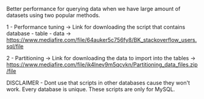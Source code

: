 Better performance for querying data when we have large amount of datasets using two popular methods.

1 - Performance tuning -> Link for downloading the script that contains database - table - data -> https://www.mediafire.com/file/64auker5c756fy8/BK_stackoverflow_users.sql/file

2 - Partitioning -> Link for downloading the data to import into the tables -> https://www.mediafire.com/file/ik4lnev9m5qcvkn/Partitioning_data_files.zip/file

DISCLAIMER - Dont use that scripts in other databases cause they won't work. Every database is unique. These scripts are only for MySQL.
